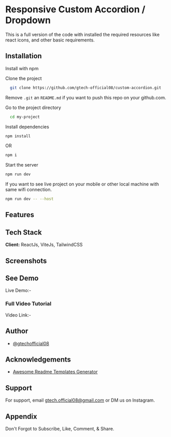 
# Responsive Custom Accordion / Dropdown

This is a full version of the code with installed the required resources like react icons, and other basic requirements.


## Installation

Install with npm

Clone the project

```bash
  git clone https://github.com/gtech-official08/custom-accordion.git
```

Remove `.git` an `README.md` if you want to push this repo on your github.com.

Go to the project directory

```bash
  cd my-project
```

Install dependencies

``` bash
npm install
```
OR 

```bash
npm i
```

Start the server

``` bash
npm run dev
```

If you want to see live project on your mobile or other local machine with same wifi connection.

```bash
npm run dev -- --host
```


## Features


## Tech Stack

**Client:** ReactJs, ViteJs, TailwindCSS


## Screenshots


## See Demo

Live Demo:- 


### Full Video Tutorial
Video Link:- 


## Author

- [@gtechofficial08](https://github.com/gtech-official08)


## Acknowledgements

 - [Awesome Readme Templates Generator](https://readme.so/)


## Support

For support, email gtech.official08@gmail.com or DM us on Instagram.


## Appendix

Don't Forgot to Subscribe, Like, Comment, & Share.

